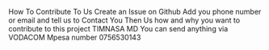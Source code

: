 How To Contribute To Us Create an Issue on Github Add you phone number or email and tell us to Contact You Then Us how and why you want to contribute to this project TIMNASA MD You can send anything via VODACOM Mpesa number 0756530143 
